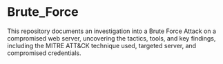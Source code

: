 # Brute_Force
This repository documents an investigation into a Brute Force Attack on a compromised web server, uncovering the tactics, tools, and key findings, including the MITRE ATT&amp;CK technique used, targeted server, and compromised credentials.
